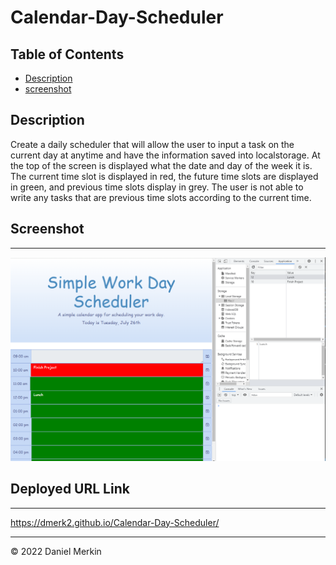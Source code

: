 # Calendar-Day-Scheduler

## Table of Contents
- [Description](#description)
- [screenshot](#screenshot)

## Description
Create a daily scheduler that will allow the user to input a task on the current day at anytime and have the information saved into localstorage.
At the top of the screen is displayed what the date and day of the week it is. The current time slot is displayed in red,
the future time slots are displayed in green, and previous time slots display in grey. The user is not able to write any tasks that are previous time slots according to the current time.

## Screenshot
---
<img src="./Assets/screenshot.png">

## Deployed URL Link
---
https://dmerk2.github.io/Calendar-Day-Scheduler/


<hr>
© 2022 Daniel Merkin